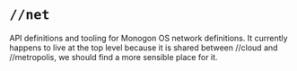 # `//net`

API definitions and tooling for Monogon OS network definitions. It currently happens to live at the top level because it is shared between //cloud and //metropolis, we should find a more sensible place for it.
